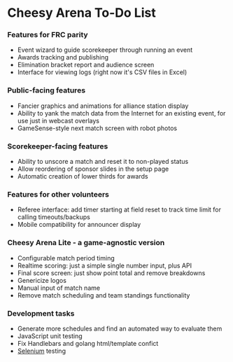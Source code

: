 Cheesy Arena To-Do List
=======================

### Features for FRC parity
* Event wizard to guide scorekeeper through running an event
* Awards tracking and publishing
* Elimination bracket report and audience screen
* Interface for viewing logs (right now it's CSV files in Excel)

### Public-facing features
* Fancier graphics and animations for alliance station display
* Ability to yank the match data from the Internet for an existing event, for use just in webcast overlays
* GameSense-style next match screen with robot photos

### Scorekeeper-facing features
* Ability to unscore a match and reset it to non-played status
* Allow reordering of sponsor slides in the setup page
* Automatic creation of lower thirds for awards

### Features for other volunteers
* Referee interface: add timer starting at field reset to track time limit for calling timeouts/backups
* Mobile compatibility for announcer display

### Cheesy Arena Lite - a game-agnostic version
* Configurable match period timing
* Realtime scoring: just a simple single number input, plus API
* Final score screen: just show point total and remove breakdowns
* Genericize logos
* Manual input of match name
* Remove match scheduling and team standings functionality

### Development tasks
* Generate more schedules and find an automated way to evaluate them
* JavaScript unit testing
* Fix Handlebars and golang html/template confict
* [Selenium](http://www.seleniumhq.org) testing
